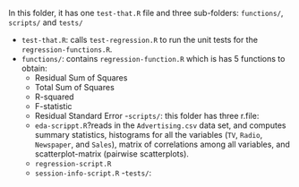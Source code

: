 In this folder, it has one `test-that.R` file and three sub-folders: `functions/`, `scripts/` and `tests/`

- `test-that.R`: calls `test-regression.R` to run the unit tests for the `regression-functions.R`.
- `functions/`: contains `regression-function.R` which is has 5 functions to obtain:
	- Residual Sum of Squares
	- Total Sum of Squares
	- R-squared
	- F-statistic
	- Residual Standard Error
-`scripts/`: this folder has three r.file:
	- `eda-scrippt.R`?reads in the `Advertising.csv` data set, and computes 
    summary statistics, histograms for all the variables (`TV`, `Radio`,
    `Newspaper`, and `Sales`), matrix of correlations among all variables,
    and scatterplot-matrix (pairwise scatterplots). 	
	- `regression-script.R`
	- `session-info-script.R`
-`tests/`:

